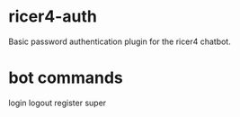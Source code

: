 # ricer4-auth
Basic password authentication plugin for the ricer4 chatbot.

# bot commands
login
logout
register
super

